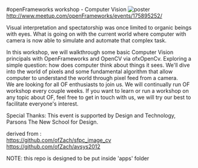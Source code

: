 #openFrameworks workshop - Computer Vision
![poster](http://tothong.com/files/cvworkshopposter.jpg "poster")
http://www.meetup.com/openFrameworks/events/175895252/  

Visual interpretation and spectatorship was once limited to organic beings with eyes. What is going on with the current world where computer with camera is now able to simulate and automate that complex task.    

In this workshop, we will walkthrough some basic Computer Vision principals with OpenFrameworks and OpenCV via ofxOpenCv. Exploring a simple question: how does computer think about things it sees. We'll dive into the world of pixels and some fundamental algorithm that allow computer to understand the world through pixel feed from a camera.    
We are looking for all OF enthusiasts to join us. We will continually run OF workshop every couple weeks. If you want to learn or run a workshop on any topic about OF, feel free to get in touch with us, we will try our best to facilitate everyone's interest.     


Special Thanks: This event is supported by Design and Technology, Parsons The New School for Design. 
  
  
  
derived from :  
https://github.com/ofZach/sfpc_image_cv    
https://github.com/ofZach/avsys2012  
  


NOTE: this repo is designed to be put inside 'apps' folder  